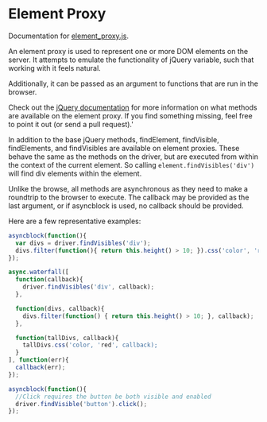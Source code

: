 # Element Proxy

Documentation for [element_proxy.js](https://github.com/scriby/browser-harness/blob/master/server/element_proxy.js).

An element proxy is used to represent one or more DOM elements on the server. It attempts to emulate the functionality of jQuery
variable, such that working with it feels natural.

Additionally, it can be passed as an argument to functions that are run in the browser.

Check out the [jQuery documentation](http://api.jquery.com/) for more information on what methods are available on the
element proxy. If you find something missing, feel free to point it out (or send a pull request).'

In addition to the base jQuery methods, findElement, findVisible, findElements, and findVisibles are available on
element proxies. These behave the same as the methods on the driver, but are executed from within the context of
the current element. So calling `element.findVisibles('div')` will find div elements within the element.

Unlike the browse, all methods are asynchronous as they need to make a roundtrip to the browser to execute.
The callback may be provided as the last argument, or if asyncblock is used, no callback should be provided.

Here are a few representative examples:

```javascript
asyncblock(function(){
  var divs = driver.findVisibles('div');
  divs.filter(function(){ return this.height() > 10; }).css('color', 'red');
});
```

```javascript
async.waterfall([
  function(callback){
    driver.findVisibles('div', callback);
  },

  function(divs, callback){
    divs.filter(function() { return this.height() > 10; }, callback);
  },

  function(tallDivs, callback){
    tallDivs.css('color, 'red', callback);
  }
], function(err){
  callback(err);
});
```

```javascript
asyncblock(function(){
  //Click requires the button be both visible and enabled
  driver.findVisible('button').click();
});
```